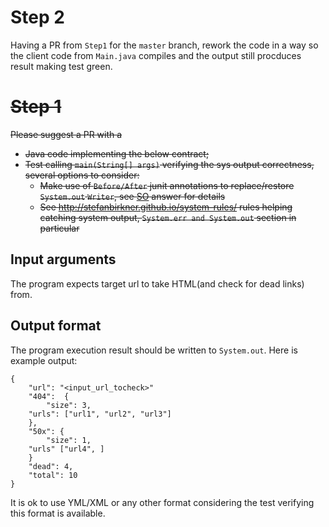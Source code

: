
# Step 2
Having a PR from `Step1` for the `master` branch, rework the code in a way so the client code from `Main.java` compiles and the output still procduces result making test green.

# ~~Step 1~~
~~Please suggest a PR with a~~
* ~~Java code implementing the below contract;~~
* ~~Test calling `main(String[] args)` verifying the sys output correctness, several options to consider:~~
  * ~~Make use of `Before/After` junit annotations to replace/restore `System.out` `Writer`, see [SO](https://stackoverflow.com/a/1119559) answer for details~~
  * ~~See http://stefanbirkner.github.io/system-rules/ rules helping catching system output, `System.err and System.out` section in particular~~


## Input arguments
The program expects target url to take HTML(and check for dead links) from.

## Output format
The program execution result should be written to `System.out`. Here is example output:

```
{
    "url": "<input_url_tocheck>"
    "404":  {
        "size": 3,
	"urls": ["url1", "url2", "url3"]
    },
    "50x": {
        "size": 1,
	"urls" ["url4", ]
    }
    "dead": 4,
    "total": 10
}
```

It is ok to use YML/XML or any other format considering the test verifying this format is available.
